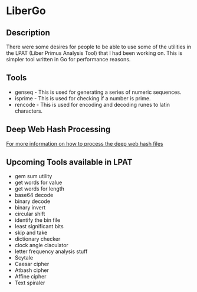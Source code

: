 # LiberGo

## Description
There were some desires for people to be able to use some of the utilities in the LPAT (Liber Primus Analysis Tool)
that I had been working on.  This is simpler tool written in Go for performance reasons.

## Tools
- genseq - This is used for generating a series of numeric sequences.
- isprime - This is used for checking if a number is prime.
- rencode - This is used for encoding and decoding runes to latin characters.

## Deep Web Hash Processing
[For more information on how to process the deep web hash files](LWH.md)

## Upcoming Tools available in LPAT
- gem sum utility
- get words for value
- get words for length
- base64 decode
- binary decode
- binary invert
- circular shift
- identify the bin file
- least significant bits
- skip and take
- dictionary checker
- clock angle claculator
- letter frequency analysis stuff
- Scytale
- Caesar cipher
- Atbash cipher
- Affine cipher
- Text spiraler